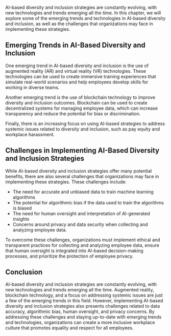 
AI-based diversity and inclusion strategies are constantly evolving, with new technologies and trends emerging all the time. In this chapter, we will explore some of the emerging trends and technologies in AI-based diversity and inclusion, as well as the challenges that organizations may face in implementing these strategies.

Emerging Trends in AI-Based Diversity and Inclusion
---------------------------------------------------

One emerging trend in AI-based diversity and inclusion is the use of augmented reality (AR) and virtual reality (VR) technologies. These technologies can be used to create immersive training experiences that simulate real-world scenarios and help employees develop skills for working in diverse teams.

Another emerging trend is the use of blockchain technology to improve diversity and inclusion outcomes. Blockchain can be used to create decentralized systems for managing employee data, which can increase transparency and reduce the potential for bias or discrimination.

Finally, there is an increasing focus on using AI-based strategies to address systemic issues related to diversity and inclusion, such as pay equity and workplace harassment.

Challenges in Implementing AI-Based Diversity and Inclusion Strategies
----------------------------------------------------------------------

While AI-based diversity and inclusion strategies offer many potential benefits, there are also several challenges that organizations may face in implementing these strategies. These challenges include:

* The need for accurate and unbiased data to train machine learning algorithms
* The potential for algorithmic bias if the data used to train the algorithms is biased
* The need for human oversight and interpretation of AI-generated insights
* Concerns around privacy and data security when collecting and analyzing employee data.

To overcome these challenges, organizations must implement ethical and transparent practices for collecting and analyzing employee data, ensure that human oversight is integrated into AI-based decision-making processes, and prioritize the protection of employee privacy.

Conclusion
----------

AI-based diversity and inclusion strategies are constantly evolving, with new technologies and trends emerging all the time. Augmented reality, blockchain technology, and a focus on addressing systemic issues are just a few of the emerging trends in this field. However, implementing AI-based diversity and inclusion strategies also presents challenges related to data accuracy, algorithmic bias, human oversight, and privacy concerns. By addressing these challenges and staying up-to-date with emerging trends and technologies, organizations can create a more inclusive workplace culture that promotes equality and respect for all employees.
